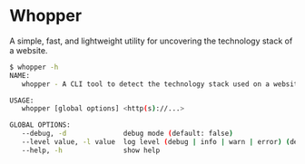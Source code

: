 # Whopper

A simple, fast, and lightweight utility for uncovering the technology stack of a website.

```bash
$ whopper -h
NAME:
   whopper - A CLI tool to detect the technology stack used on a website

USAGE:
   whopper [global options] <http(s)://...>

GLOBAL OPTIONS:
   --debug, -d              debug mode (default: false)
   --level value, -l value  log level (debug | info | warn | error) (default: "info")
   --help, -h               show help

```
